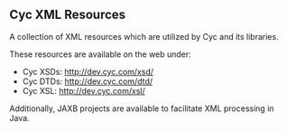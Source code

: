 Cyc XML Resources
-----------------

A collection of XML resources which are utilized by Cyc and its libraries.

These resources are available on the web under:

* Cyc XSDs: <http://dev.cyc.com/xsd/>
* Cyc DTDs: <http://dev.cyc.com/dtd/>
* Cyc XSL: <http://dev.cyc.com/xsl/>

Additionally, JAXB projects are available to facilitate XML processing in Java.


